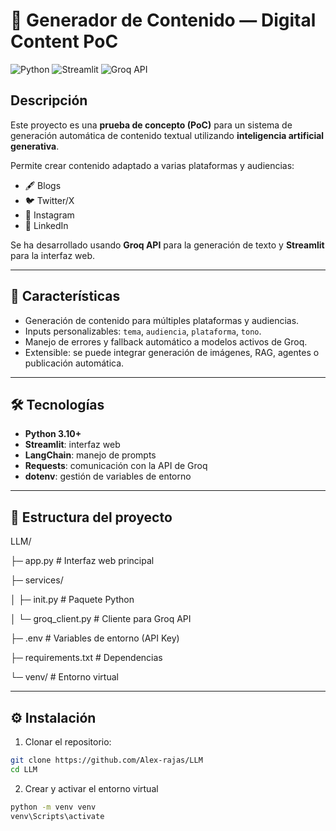 # 📝 Generador de Contenido — Digital Content PoC

![Python](https://img.shields.io/badge/python-3.10+-blue)
![Streamlit](https://img.shields.io/badge/streamlit-1.25-orange)
![Groq API](https://img.shields.io/badge/Groq-API-red)

## Descripción

Este proyecto es una **prueba de concepto (PoC)** para un sistema de generación automática de contenido textual utilizando **inteligencia artificial generativa**.  

Permite crear contenido adaptado a varias plataformas y audiencias:

- 🖋 Blogs  
- 🐦 Twitter/X  
- 📸 Instagram  
- 💼 LinkedIn  

Se ha desarrollado usando **Groq API** para la generación de texto y **Streamlit** para la interfaz web.

---

## 🚀 Características

- Generación de contenido para múltiples plataformas y audiencias.  
- Inputs personalizables: `tema`, `audiencia`, `plataforma`, `tono`.  
- Manejo de errores y fallback automático a modelos activos de Groq.  
- Extensible: se puede integrar generación de imágenes, RAG, agentes o publicación automática.  

---

## 🛠 Tecnologías

- **Python 3.10+**  
- **Streamlit**: interfaz web  
- **LangChain**: manejo de prompts  
- **Requests**: comunicación con la API de Groq  
- **dotenv**: gestión de variables de entorno  

---

## 📁 Estructura del proyecto

LLM/

├─ app.py # Interfaz web principal

├─ services/

│ ├─ init.py # Paquete Python

│ └─ groq_client.py # Cliente para Groq API

├─ .env # Variables de entorno (API Key)

├─ requirements.txt # Dependencias

└─ venv/ # Entorno virtual


---

## ⚙️ Instalación

1. Clonar el repositorio:

```bash
git clone https://github.com/Alex-rajas/LLM
cd LLM

```
2. Crear y activar el entorno virtual
```bash
python -m venv venv
venv\Scripts\activate

```





